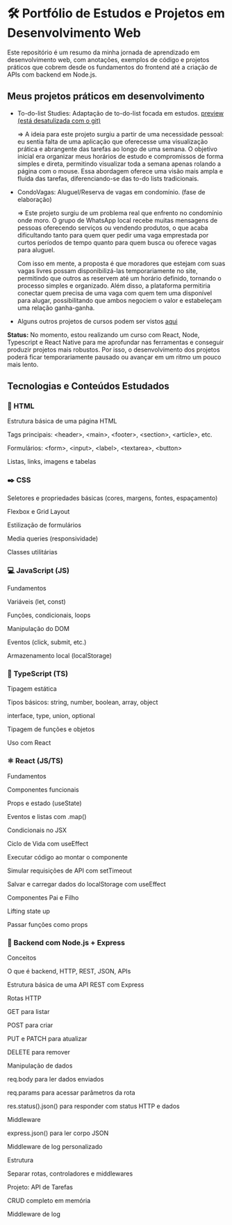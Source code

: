 # 🛠️ Portfólio de Estudos e Projetos em Desenvolvimento Web

Este repositório é um resumo da minha jornada de aprendizado em desenvolvimento web, com anotações, exemplos de código e projetos práticos que cobrem desde os fundamentos do frontend até a criação de APIs com backend em Node.js.

## Meus projetos práticos em desenvolvimento

- To-do-list Studies: Adaptação de to-do-list focada em estudos. [preview (está desatulizada com o git)](https://www.inf.ufpr.br/lmmm20/To-do-list-studies)
  
  => A ideia para este projeto surgiu a partir de uma necessidade pessoal: eu sentia falta de uma aplicação que oferecesse uma visualização prática e abrangente das tarefas ao longo de uma semana.
O objetivo inicial era organizar meus horários de estudo e compromissos de forma simples e direta, permitindo visualizar toda a semana apenas rolando a página com o mouse.
Essa abordagem oferece uma visão mais ampla e fluida das tarefas, diferenciando-se das to-do lists tradicionais.
  
- CondoVagas: Aluguel/Reserva de vagas em condomínio. (fase de elaboração)
  
  => Este projeto surgiu de um problema real que enfrento no condomínio onde moro. O grupo de WhatsApp local recebe muitas mensagens de pessoas oferecendo serviços ou vendendo produtos, o que acaba dificultando tanto para quem quer pedir uma vaga emprestada por curtos    períodos de tempo quanto para quem busca ou oferece vagas para aluguel.

  Com isso em mente, a proposta é que moradores que estejam com suas vagas livres possam disponibilizá-las temporariamente no site, permitindo que outros as reservem até um horário definido, tornando o processo simples e organizado.
  Além disso, a plataforma permitiria conectar quem precisa de uma vaga com quem tem uma disponível para alugar, possibilitando que ambos negociem o valor e estabeleçam uma relação ganha-ganha.

- Alguns outros projetos de cursos podem ser vistos [aqui](https://github.com/leommartin/HTML-CSS-JS) 

**Status:** No momento, estou realizando um curso com React, Node, Typescript e React Native para me aprofundar nas ferramentas e conseguir produzir projetos mais robustos.
Por isso, o desenvolvimento dos projetos poderá ficar temporariamente pausado ou avançar em um ritmo um pouco mais lento.

## Tecnologias e Conteúdos Estudados

### 📝 HTML

Estrutura básica de uma página HTML

Tags principais: &lt;header&gt;, &lt;main&gt;, &lt;footer&gt;, &lt;section&gt;, &lt;article&gt;, etc.

Formulários: &lt;form&gt;, &lt;input&gt;, &lt;label&gt;, &lt;textarea&gt;, &lt;button&gt;

Listas, links, imagens e tabelas


### ✒️ CSS

Seletores e propriedades básicas (cores, margens, fontes, espaçamento)

Flexbox e Grid Layout

Estilização de formulários

Media queries (responsividade)

Classes utilitárias

### 💻 JavaScript (JS)

Fundamentos

Variáveis (let, const)

Funções, condicionais, loops

Manipulação do DOM

Eventos (click, submit, etc.)

Armazenamento local (localStorage)

### 📖 TypeScript (TS)

Tipagem estática

Tipos básicos: string, number, boolean, array, object

interface, type, union, optional

Tipagem de funções e objetos

Uso com React

### ⚛️ React (JS/TS)

Fundamentos

Componentes funcionais

Props e estado (useState)

Eventos e listas com .map()

Condicionais no JSX

Ciclo de Vida com useEffect

Executar código ao montar o componente

Simular requisições de API com setTimeout

Salvar e carregar dados do localStorage com useEffect

Componentes Pai e Filho

Lifting state up

Passar funções como props

### 🧱 Backend com Node.js + Express

Conceitos

O que é backend, HTTP, REST, JSON, APIs

Estrutura básica de uma API REST com Express

Rotas HTTP

GET para listar

POST para criar

PUT e PATCH para atualizar

DELETE para remover

Manipulação de dados

req.body para ler dados enviados

req.params para acessar parâmetros da rota

res.status().json() para responder com status HTTP e dados

Middleware

express.json() para ler corpo JSON

Middleware de log personalizado

Estrutura

Separar rotas, controladores e middlewares

Projeto: API de Tarefas

CRUD completo em memória

Middleware de log
